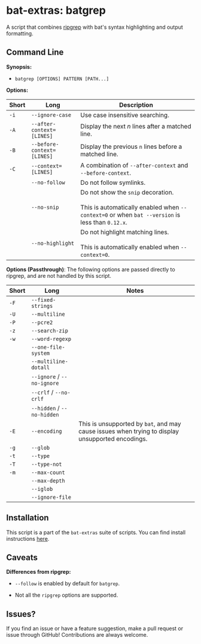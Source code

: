 # bat-extras: batgrep

A script that combines [ripgrep](https://github.com/burntsushi/ripgrep) with bat's syntax highlighting and output formatting.



## Command Line

**Synopsis:**

- `batgrep [OPTIONS] PATTERN [PATH...] `



**Options:**

| Short | Long                       | Description                                                  |
| ----- | -------------------------- | ------------------------------------------------------------ |
| `-i`  | `--ignore-case`            | Use case insensitive searching.                              |
| `-A`  | `--after-context=[LINES]`  | Display the next *n* lines after a matched line.             |
| `-B`  | `--before-context=[LINES]` | Display the previous `n` lines before a matched line.        |
| `-C`  | `--context=[LINES]`        | A combination of `--after-context` and `--before-context`.   |
|       | `--no-follow`              | Do not follow symlinks.                                      |
|       | `--no-snip`                | Do not show the `snip` decoration.<br /><br />This is automatically enabled when `--context=0` or when `bat --version` is less than `0.12.x`. |
|       | `--no-highlight`           | Do not highlight matching lines.<br /><br />This is automatically enabled when `--context=0`. |



**Options (Passthrough)**:
The following options are passed directly to ripgrep, and are not handled by this script.

| Short | Long                       | Notes                                                        |
| ----- | -------------------------- | ------------------------------------------------------------ |
| `-F`  | `--fixed-strings`          |                                                              |
| `-U`  | `--multiline`              |                                                              |
| `-P`  | `--pcre2`                  |                                                              |
| `-z`  | `--search-zip`             |                                                              |
| `-w`  | `--word-regexp`            |                                                              |
|       | `--one-file-system`        |                                                              |
|       | `--multiline-dotall`       |                                                              |
|       | `--ignore` / `--no-ignore` |                                                              |
|       | `--crlf` / `--no-crlf`     |                                                              |
|       | `--hidden` / `--no-hidden` |                                                              |
| `-E`  | `--encoding`               | This is unsupported by `bat`, and may cause issues when trying to display unsupported encodings. |
| `-g`  | `--glob`                   |                                                              |
| `-t`  | `--type`                   |                                                              |
| `-T`  | `--type-not`               |                                                              |
| `-m`  | `--max-count`              |                                                              |
|       | `--max-depth`              |                                                              |
|       | `--iglob`                  |                                                              |
|       | `--ignore-file`            |                                                              |



## Installation

This script is a part of the `bat-extras` suite of scripts. You can find install instructions [here](../README.md#installation).



## Caveats

**Differences from ripgrep:**

- `--follow` is enabled by default for `batgrep`.

- Not all the `ripgrep` options are supported.



## Issues?

If you find an issue or have a feature suggestion, make a pull request or issue through GitHub!
Contributions are always welcome.